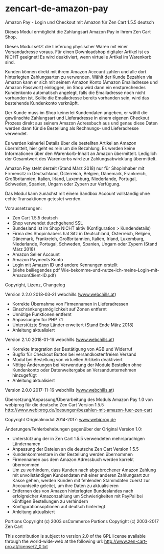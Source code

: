 # zencart-de-amazon-pay
Amazon Pay - Login und Checkout mit Amazon für Zen Cart 1.5.5 deutsch

Dieses Modul ermöglicht die Zahlungsart Amazon Pay in Ihrem Zen Cart Shop.

Dieses Modul setzt die Lieferung physischer Waren mit einer Versandadresse voraus. Für einen Downloadshop digitaler Artikel ist es NICHT geeignet! Es wird deaktiviert, wenn virtuelle Artikel im Warenkorb sind.

Kunden können direkt mit ihrem Amazon Account zahlen und alle dort hinterlegten Zahlungsarten zu verwenden.
Wählt der Kunde Bezahlen via Amazon kann er sich mit seinem Amazon Konto (Amazon Emailadresse und Amazon Passwort) einloggen, im Shop wird dann ein enstprechendes Kundenkonto automatisch angelegt, falls die Emailadresse noch nicht vorhanden ist.
Sollte die Emailadresse bereits vorhanden sein, wird das bestehende Kundenkonto verknüpft.

Der Kunde muss im Shop keinerlei Kundendaten angeben, er wählt die gewünschte Zahlungsart und Lieferadresse in einem eigenen Checkout Prozess direkt aus seinem Amazon Adressbuch aus und genau diese Daten werden dann für die Bestellung als Rechnungs- und Lieferadresse verwendet.

Es werden keinerlei Details über die bestellten Artikel an Amazon übermittelt, hier geht es rein um die Bezahlung. Es werden keine Informationen über den Warenkorb-Inhalt an Amazon übermittelt. Lediglich der Gesamtwert des Warenkorbs wird zur Zahlungsabwicklung übermittelt.

Amazon Pay steht derzeit (Stand März 2018) nur für Shopinhaber mit Firmensitz in Deutschland, Österreich, Belgien, Dänemark, Frankreich, Großbritannien, Italien, Irland, Luxemburg, Niederlande, Portugal, Schweden, Spanien, Ungarn oder Zypern zur Verfügung.

Das Modul kann zunächst mit einem Sandbox Account vollständig ohne echte Transaktionen getestet werden. 

Voraussetzungen:

* Zen Cart 1.5.5 deutsch
* Shop verwendet durchgehend SSL
* Bundesland ist im Shop NICHT aktiv (Konfiguration > Kundendetails)
* Firma des Shopinhabers hat Sitz in Deutschland, Österreich, Belgien, Dänemark, Frankreich, Großbritannien, Italien, Irland, Luxemburg, Niederlande, Portugal, Schweden, Spanien, Ungarn oder Zypern (Stand März 2018)
* Amazon Seller Account
* Amazon Payments Konto
* Login mit Amazon ID und andere Kennungen erstellt
* (siehe beiliegendes pdf Wie-bekomme-und-nutze-ich-meine-Login-mit-AmazonClient-ID.pdf)

Copyright, Lizenz, Changelog

Version 2.2.0
2018-03-21
webchills (www.webchills.at) 

* Korrekte Übernahme von Firmennamen in Lieferadressen
* Einschränkungsmöglichkeit auf Zonen entfernt
* Unnötige Funktionen entfernt
* Anpassungen für PHP 7.1
* Unterstützte Shop Länder erweitert (Stand Ende März 2018)
* Anleitung aktualisiert


Version 2.1.0
2018-01-16
webchills (www.webchills.at)

* Korrekte Integration der Bestätigung von AGB und Widerruf
* Bugfix für Checkout Button bei versandkostenfreiem Versand
* Modul bei Bestellung von virtuellen Artikeln deaktiviert
* Nötige Änderungen bei Verwendung der Module Bestellen ohne Kundenkonto oder Datenweitergabe an Versandunternehmen hinzugefügt
* Anleitung aktualisiert


Version 2.0.0
2017-11-16
webchills (www.webchills.at)

Übersetzung/Anpassung/Überarbeitung des Moduls Amazon Pay 1.0 von webiprog für die deutsche Zen Cart Version 1.5.5
http://www.webiprog.de/loesungen/bezahlen-mit-amazon-fuer-zen-cart

Copyright Originalmodul 2014-2017:
www.webiprog.de

Änderungen/Fehlerbehebungen gegenüber der Original Version 1.0:

* Unterstützung der in Zen Cart 1.5.5 verwendeten mehrsprachigen Ländernamen
* Anpassung der Dateien an die deutsche Zen Cart Version 1.5.5
* Kundenkommentare in der Bestellung werden übernommen
* Firmennamen aus dem Amazon Adressbuch werden korrekt übernommen
* Um zu verhindern, dass Kunden nach abgebrochener Amazon Zahlung mit unvollständigen Kundendaten mit einer anderen Zahlungsart zur Kasse gehen, werden Kunden mit fehlenden Stammdaten zuerst zur Accountseite geleitet, um ihre Daten zu aktualisieren
* Entfernen des von Amazon hinterlegten Bundeslandes nach erfolgreicher Amazonzahlung um Schwierigkeiten mit PayPal bei künftigen Bestellungen zu verhindern
* Konfigurationsoptionen auf deutsch hinterlegt
* Anleitung aktualisiert

Portions Copyright (c) 2003 osCommerce
Portions Copyright (c) 2003-2017 Zen Cart

This contribution is subject to version 2.0 of the GPL license available through the world-wide-web at the following url:
http://www.zen-cart-pro.at/license/2_0.txt
